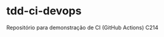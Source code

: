 <!--[![ComprasCI](https://github.com/chrislima-inatel/tdd-ci-devops/actions/workflows/comprasCI.yml/badge.svg)](https://github.com/chrislima-inatel/tdd-ci-devops/actions)
-->

# tdd-ci-devops
Repositório para demonstração de CI (GitHub Actions)
C214

